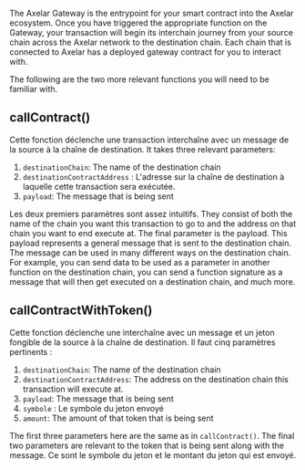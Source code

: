 The Axelar Gateway is the entrypoint for your smart contract into the Axelar ecosystem. Once you have triggered the appropriate function on the Gateway, your transaction will begin its interchain journey from your source chain across the Axelar network to the destination chain. Each chain that is connected to Axelar has a deployed gateway contract for you to interact with.

The following are the two more relevant functions you will need to be familiar with.

## callContract()

Cette fonction déclenche une transaction interchaîne avec un message de la source à la chaîne de destination. It takes three relevant parameters:

1. `destinationChain`: The name of the destination chain
2. `destinationContractAddress` : L'adresse sur la chaîne de destination à laquelle cette transaction sera exécutée.
3. `payload`: The message that is being sent

Les deux premiers paramètres sont assez intuitifs. They consist of both the name of the chain you want this transaction to go to and the address on that chain you want to end execute at. The final parameter is the payload. This payload represents a general message that is sent to the destination chain. The message can be used in many different ways on the destination chain. For example, you can send data to be used as a parameter in another function on the destination chain, you can send a function signature as a message that will then get executed on a destination chain, and much more.

## callContractWithToken()

Cette fonction déclenche une interchaîne avec un message et un jeton fongible de la source à la chaîne de destination. Il faut cinq paramètres pertinents :

1. `destinationChain`: The name of the destination chain
2. `destinationContractAddress`: The address on the destination chain this transaction will execute at.
3. `payload`: The message that is being sent
4. `symbole` : Le symbole du jeton envoyé
5. `amount`: The amount of that token that is being sent

The first three parameters here are the same as in `callContract()`. The final two parameters are relevant to the token that is being sent along with the message. Ce sont le symbole du jeton et le montant du jeton qui est envoyé.
